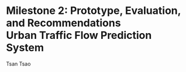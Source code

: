 Milestone 2: Prototype, Evaluation, and Recommendations <br>
Urban Traffic Flow Prediction System
======
Tsan Tsao
